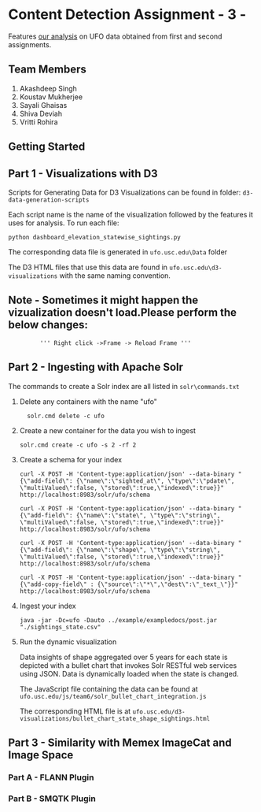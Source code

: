 # Content Detection Assignment - 3 - 

Features [our analysis](http://ufo.usc.edu) on UFO data obtained from first and second assignments. 

## Team Members

1.  Akashdeep Singh
2.  Koustav Mukherjee
3.  Sayali Ghaisas
4.  Shiva Deviah
5.  Vritti Rohira

## Getting Started

## Part 1 - Visualizations with D3

Scripts for Generating Data for D3 Visualizations can be found in folder: `d3-data-generation-scripts`

Each script name is the name of the visualization followed by the features it uses for analysis. 
To run each file: 

	python dashboard_elevation_statewise_sightings.py

The corresponding data file is generated in `ufo.usc.edu\Data` folder

The D3 HTML files that use this data are found in `ufo.usc.edu\d3-visualizations` with the same naming convention.

## Note - Sometimes it might happen the vizualization doesn't load.Please perform the below changes:
	         ''' Right click ->Frame -> Reload Frame ''' 

## Part 2 - Ingesting with Apache Solr

The commands to create a Solr index are all  listed in `solr\commands.txt`

1. Delete any containers with the name "ufo" 

	``	
		solr.cmd delete -c ufo
	``

2. Create a new container for the data you wish to ingest

	``
		solr.cmd create -c ufo -s 2 -rf 2
	``

3. Create a schema for your index

	````
	curl -X POST -H 'Content-type:application/json' --data-binary "{\"add-field\": {\"name\":\"sighted_at\", \"type\":\"pdate\", \"multiValued\":false, \"stored\":true,\"indexed\":true}}" http://localhost:8983/solr/ufo/schema

	curl -X POST -H 'Content-type:application/json' --data-binary "{\"add-field\": {\"name\":\"state\", \"type\":\"string\", \"multiValued\":false, \"stored\":true,\"indexed\":true}}" http://localhost:8983/solr/ufo/schema

	curl -X POST -H 'Content-type:application/json' --data-binary "{\"add-field\": {\"name\":\"shape\", \"type\":\"string\", \"multiValued\":false, \"stored\":true,\"indexed\":true}}" http://localhost:8983/solr/ufo/schema

	curl -X POST -H 'Content-type:application/json' --data-binary "{\"add-copy-field\" : {\"source\":\"*\",\"dest\":\"_text_\"}}" http://localhost:8983/solr/ufo/schema
	````

4. Ingest your index

	``
		java -jar -Dc=ufo -Dauto ../example/exampledocs/post.jar "./sightings_state.csv"
	``

5. Run the dynamic visualization

	Data insights of shape aggregated over 5 years for each state is depicted with a bullet chart that invokes Solr RESTful web services using JSON. Data is dynamically loaded when the state is changed.

	The JavaScript file containing the data can be found at `ufo.usc.edu/js/team6/solr_bullet_chart_integration.js`

	The corresponding HTML file is at `ufo.usc.edu/d3-visualizations/bullet_chart_state_shape_sightings.html`
	
	

## Part 3 - Similarity with Memex ImageCat and Image Space

### Part A - FLANN Plugin 

### Part B - SMQTK Plugin  
